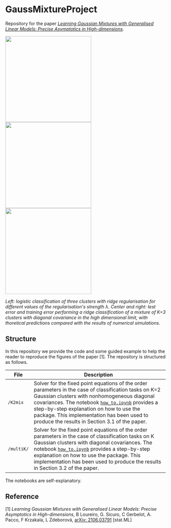 # GaussMixtureProject
Repository for the paper [*Learning Gaussian Mixtures with Generalised Linear Models: Precise Asymptotics in High-dimensions*](https://arxiv.org/abs/2106.03791).

<p float="left">
  <img src="https://github.com/gsicuro/GaussMixtureProject/blob/main/plots/animation_logistic.gif" height="270" />
  <img src="https://github.com/gsicuro/GaussMixtureProject/blob/main/plots/GenErr.jpg" height="270">
  <img src="https://github.com/gsicuro/GaussMixtureProject/blob/main/plots/TrainErr.jpg" height="270">
</p>

*Left: logistic classification of three clusters with ridge regularisation for different values of the regularisation's strength λ. Center and right: test error and training error performing a ridge classification of a mixture of K=3 clusters with diagonal covariance in the high dimensional limit, with thoretical predictions compared with the results of numerical simulations.*

## Structure

In this repository we provide the code and some guided example to help the reader to reproduce the figures of the paper [1]. The repository is structured as follows.

| File                          | Description                                                                                                                                                    |
|-------------------------------|----------------------------------------------------------------------------------------------------------------------------------------------------------------|
| ```/K2mix``` | Solver for the fixed point equations of the order parameters in the case of classification tasks on K=2 Gaussian clusters with nonhomogeneous diagonal covariances. The notebook [```how_to.ipynb```](https://github.com/gsicuro/GaussMixtureProject/blob/main/K2mix/how_to.ipynb) provides a step-by-step explanation on how to use the package. This implementation has been used to produce the results in Section 3.1 of the paper.           |
| ```/multiK/``` | Solver for the fixed point equations of the order parameters in the case of classification tasks on K Gaussian clusters with diagonal covariances. The notebook [```how_to.ipynb```](https://github.com/gsicuro/GaussMixtureProject/blob/main/multiK/how_to.ipynb) provides a step-by-step explanation on how to use the package. This implementation has been used to produce the results in Section 3.2 of the paper.                                     |

The notebooks are self-explanatory.

## Reference

[1] *Learning Gaussian Mixtures with Generalised Linear Models: Precise Asymptotics in High-dimensions*,
B Loureiro, G. Sicuro, C Gerbelot, A. Pacco, F Krzakala, L Zdeborová, [arXiv: 2106.03791](https://arxiv.org/abs/2106.03791) [stat.ML]
